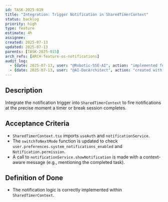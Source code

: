 ```yaml
---
id: TASK-2025-019
title: "Integration: Trigger Notification in SharedTimerContext"
status: backlog
priority: high
type: feature
estimate: 4h
assignee:
created: 2025-07-13
updated: 2025-07-13
parents: [TASK-2025-015]
arch_refs: [ARCH-feature-os-notifications]
audit_log:
  - {date: 2025-07-13, user: "@Robotic-SSE-AI", action: "implemented feature and set status to done"}
  - {date: 2025-07-13, user: "@AI-DocArchitect", action: "created with status backlog"}
---
```

## Description
Integrate the notification trigger into `SharedTimerContext` to fire notifications at the precise moment a timer or break session completes.

## Acceptance Criteria
- `SharedTimerContext.tsx` imports `useAuth` and `notificationService`.
- The `switchToNextMode` function is updated to check `user.preferences.system_notifications_enabled` and `Notification.permission`.
- A call to `notificationService.showNotification` is made with a context-aware message (e.g., mentioning the completed task).

## Definition of Done
- The notification logic is correctly implemented within `SharedTimerContext`.
